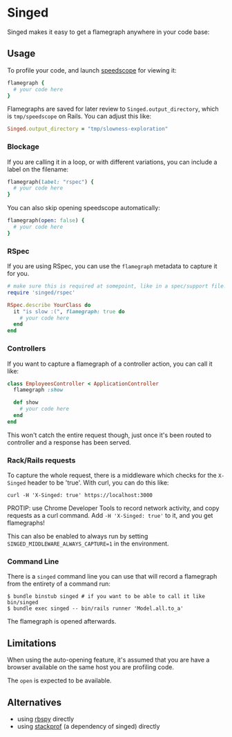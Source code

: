 # Singed

Singed makes it easy to get a flamegraph anywhere in your code base:

## Usage

To profile your code, and launch [speedscope](https://github.com/jlfwong/speedscope) for viewing it:

```ruby
flamegraph {
  # your code here
}
```

Flamegraphs are saved for later review to `Singed.output_directory`, which is `tmp/speedscope` on Rails. You can adjust this like:

```ruby
Singed.output_directory = "tmp/slowness-exploration"
```

### Blockage
If you are calling it in a loop, or with different variations, you can include a label on the filename:

```ruby
flamegraph(label: "rspec") {
  # your code here
}
```

You can also skip opening speedscope automatically:

```ruby
flamegraph(open: false) {
  # your code here
}
```

### RSpec

If you are using RSpec, you can use the `flamegraph` metadata to capture it for you.

```ruby
# make sure this is required at somepoint, like in a spec/support file!
require 'singed/rspec' 

RSpec.describe YourClass do
  it "is slow :(", flamegraph: true do
    # your code here
  end
end
```

### Controllers

If you want to capture a flamegraph of a controller action, you can call it like:

```ruby
class EmployeesController < ApplicationController
  flamegraph :show

  def show
    # your code here
  end
end
```

This won't catch the entire request though, just once it's been routed to controller and a response has been served.

### Rack/Rails requests

To capture the whole request, there is a middleware which checks for the  `X-Singed` header to be 'true'. With curl, you can do this like:

```shell
curl -H 'X-Singed: true' https://localhost:3000
```

PROTIP: use Chrome Developer Tools to record network activity, and copy requests as a curl command. Add `-H 'X-Singed: true'` to it, and you get flamegraphs!

This can also be enabled to always run by setting `SINGED_MIDDLEWARE_ALWAYS_CAPTURE=1`  in the environment.

### Command Line

There is a `singed` command line you can use that will record a flamegraph from the entirety of a command run:

```shell
$ bundle binstub singed # if you want to be able to call it like bin/singed
$ bundle exec singed -- bin/rails runner 'Model.all.to_a'
```

The flamegraph is opened afterwards.


## Limitations

When using the auto-opening feature, it's assumed that you are have a browser available on the same host you are profiling code.

The `open` is expected to be available.

## Alternatives

- using [rbspy](https://rbspy.github.io/) directly
- using [stackprof](https://github.com/tmm1/stackprof) (a dependency of singed) directly
